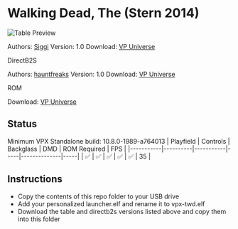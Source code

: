# Walking Dead, The (Stern 2014)

![Table Preview](https://vpuniverse.com/screenshots/monthly_2022_01/twd.png.c8eaa94a11ef88bf016e4cae036f7271.png)

Authors: [Siggi](https://vpuniverse.com/profile/8779-siggi/)
Version: 1.0
Download: [VP Universe](https://vpuniverse.com/files/file/8678-the-walking-dead-siggis-mod/)

DirectB2S

Authors: [hauntfreaks](https://vpuniverse.com/profile/5216-hauntfreaks/)
Version: 1.0
Download: [VP Universe](https://vpuniverse.com/files/file/12804-walking-dead-pro-stern-2014-b2s-with-full-dmd/)

ROM

Download: [VP Universe](https://vpuniverse.com/files/file/3919-walking-dead-the-limited-edition-v156/)

## Status 

Minimum VPX Standalone build: 10.8.0-1989-a764013
| Playfield | Controls | Backglass | DMD | ROM Required | FPS | 
|-----------|----------|-----------|-----|--------------|-----|
| :white_check_mark: | :white_check_mark: | :white_check_mark: | :white_check_mark: | :white_check_mark: | 35 |

## Instructions

- Copy the contents of this repo folder to your USB drive
- Add your personalized launcher.elf and rename it to vpx-twd.elf
- Download the table and directb2s versions listed above and copy them into this folder